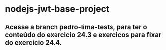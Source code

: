 # nodejs-jwt-base-project

## Acesse a branch pedro-lima-tests, para ter o conteúdo do exercicio 24.3 e exercicos para fixar do exercicio 24.4.
